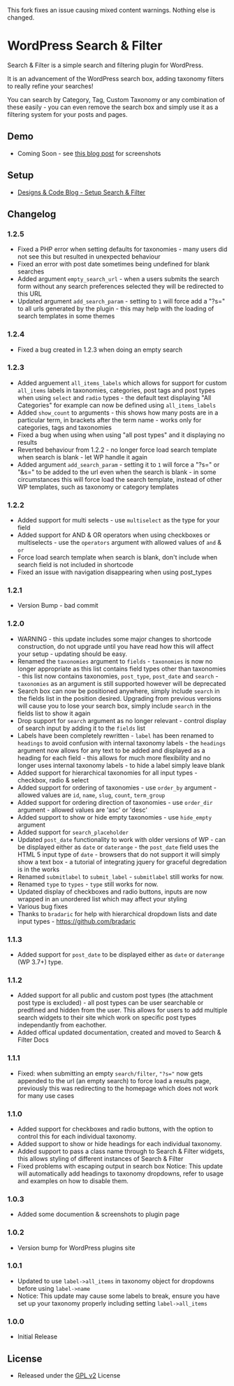 This fork fixes an issue causing mixed content warnings. Nothing else is changed.


WordPress Search &amp; Filter
==================

Search &amp; Filter is a simple search and filtering plugin for WordPress.

It is an advancement of the WordPress search box, adding taxonomy filters to really refine your searches!

You can search by Category, Tag, Custom Taxonomy or any combination of these easily - you can even remove the search box and simply use it as a filtering system for your posts and pages.

## Demo
 - Coming Soon - see [this blog post](http://www.designsandcode.com/447/wordpress-search-filter-plugin-for-taxonomies/) for screenshots

## Setup
 - [Designs & Code Blog - Setup Search &amp; Filter](http://www.designsandcode.com/447/wordpress-search-filter-plugin-for-taxonomies/)

## Changelog

### 1.2.5
 - Fixed a PHP error when setting defaults for taxonomies - many users did not see this but resulted in unexpected behaviour
 - Fixed an error with post date sometimes being undefined for blank searches
 - Added argument `empty_search_url` - when a users submits the search form without any search preferences selected they will be redirected to this URL
 - Updated argument `add_search_param` - setting to `1` will force add a "?s=" to all urls generated by the plugin - this may help with the loading of search templates in some themes


### 1.2.4
 - Fixed a bug created in 1.2.3 when doing an empty search

### 1.2.3
 - Added arguement `all_items_labels` which allows for support for custom `all_items` labels in taxonomies, categories, post tags and post types when using `select` and `radio` types - the default text displaying "All Categories" for example can now be defined using `all_items_labels`
 - Added `show_count` to arguments - this shows how many posts are in a particular term, in brackets after the term name - works only for categories, tags and taxonomies
 - Fixed a bug when using when using "all post types" and it displaying no results
 - Reverted behaviour from 1.2.2 - no longer force load search template when search is blank - let WP handle it again
 - Added argument `add_search_param` - setting it to `1` will force a "?s=" or "&s=" to be added to the url even when the search is blank - in some circumstances this will force load the search template, instead of other WP templates, such as taxonomy or category templates

### 1.2.2
 - Added support for multi selects - use `multiselect` as the type for your field
 - Added support for AND & OR operators when using checkboxes or multiselects - use the `operators` argument with allowed values of `and` & `or`
 - Force load search template when search is blank, don't include when search field is not included in shortcode
 - Fixed an issue with navigation disappearing when using post_types

### 1.2.1
 - Version Bump - bad commit

### 1.2.0
 -  WARNING - this update includes some major changes to shortcode construction,  do not upgrade until you have read how this will affect your setup - updating should be easy.
 - Renamed the `taxonomies` argument to `fields` - `taxonomies` is now no longer appropriate as this list contains field types other than taxonomies - this list now contains taxonomies, `post_type`, `post_date` and `search` - `taxonomies` as an argument is still supported however will be deprecated
 - Search box can now be positioned anywhere, simply include `search` in the fields list in the position desired.  Upgrading from previous versions will cause you to lose your search box, simply include `search` in the fields list to show it again
 - Drop support for `search` argument as no longer relevant - control display of search input by adding it to the `fields` list
 - Labels have been completely rewritten - `label` has been renamed to `headings` to avoid confusion with internal taxonomy labels - the `headings` argument now allows for any text to be added and displayed as a heading for each field - this allows for much more flexibility and no longer uses internal taxonomy labels - to hide a label simply leave blank
 - Added support for hierarchical taxonomies for all input types - checkbox, radio & select
 - Added support for ordering of taxonomies - use `order_by` argument - allowed values are `id`, `name`, `slug`, `count`, `term_group`
 - Added support for ordering direction of taxonomies - use `order_dir` argument - allowed values are 'asc' or 'desc'
 - Added support to show or hide empty taxonomies - use `hide_empty` argument
 - Added support for `search_placeholder` 
 - Updated `post_date` functionality to work with older versions of WP - can be displayed either as `date` or `daterange` - the `post_date` field uses the HTML 5 input type of `date` - browsers that do not support it will simply show a text box - a tutorial of integrating jquery for graceful degredation is in the works
 - Renamed `submitlabel` to `submit_label` - `submitlabel` still works for now.
 - Renamed `type` to `types` - `type` still works for now.
 - Updated display of checkboxes and radio buttons, inputs are now wrapped in an unordered list which may affect your styling
 - Various bug fixes
 - Thanks to `bradaric` for help with hierarchical dropdown lists and date input types - https://github.com/bradaric

### 1.1.3
 - Added support for `post_date` to be displayed either as `date` or `daterange` (WP 3.7+) type.

### 1.1.2
 - Added support for all public and custom post types (the attachment post type is excluded) - all post types can be user searchable or predfined and hidden from the user. This allows for users to add multiple search widgets to their site which work on specific post types independantly from eachother.
 - Added offical updated documentation, created and moved to Search &amp; Filter Docs

### 1.1.1
 - Fixed: when submitting an empty `search/filter`, `"?s="` now gets appended to the url (an empty search) to force load a results page, previously this was redirecting to the homepage which does not work for many use cases

### 1.1.0
 - Added support for checkboxes and radio buttons, with the option to control this for each individual taxonomy.
 - Added support to show or hide headings for each individual taxonomy.
 - Added support to pass a class name through to Search &amp; Filter widgets, this allows styling of different instances of Search &amp; Filter
 - Fixed problems with escaping output in search box
Notice: This update will automatically add headings to taxonomy dropdowns, refer to usage and examples on how to disable them.

### 1.0.3
 - Added some documention &amp; screenshots to plugin page

### 1.0.2
 - Version bump for WordPress plugins site

### 1.0.1
 - Updated to use `label->all_items` in taxonomy object for dropdowns before using `label->name`
 - Notice: This update may cause some labels to break, ensure you have set up your taxonomy properly including setting `label->all_items`

### 1.0.0
 - Initial Release


## License
 - Released under the [GPL v2](http://www.gnu.org/licenses/gpl-2.0.html) License
